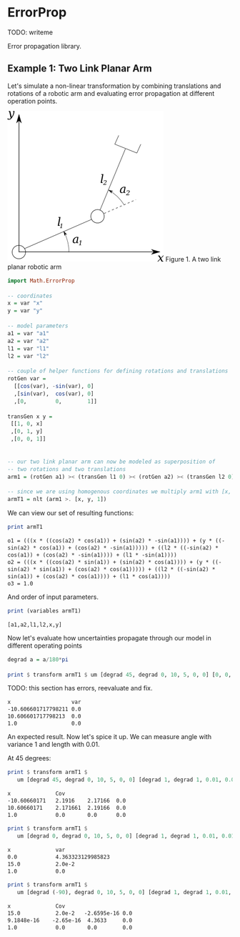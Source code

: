 ErrorProp
=========

TODO: writeme 

Error propagation library.

Example 1: Two Link Planar Arm
----------------------------

Let's simulate a non-linear transformation by combining translations 
and rotations of a robotic arm and evaluating error propagation at different
operation points.

![Illustration](images/two-link-planar-arm.png "Figure 1.")
Figure 1. A two link planar robotic arm

```haskell
import Math.ErrorProp

-- coordinates
x = var "x"
y = var "y"

-- model parameters
a1 = var "a1"
a2 = var "a2"
l1 = var "l1"
l2 = var "l2"

-- couple of helper functions for defining rotations and translations
rotGen var = 
  [[cos(var), -sin(var), 0]
  ,[sin(var),  cos(var), 0]
  ,[0,         0,        1]]

transGen x y = 
 [[1, 0, x]
 ,[0, 1, y]
 ,[0, 0, 1]]


-- our two link planar arm can now be modeled as superposition of
-- two rotations and two translations
arm1 = (rotGen a1) >< (transGen l1 0) >< (rotGen a2) >< (transGen l2 0)

-- since we are using homogenous coordinates we multiply arm1 with [x, y, 1]
armT1 = nlt (arm1 >. [x, y, 1])
```

We can view our set of resulting functions:

```haskell
print armT1
```
```
o1 = (((x * ((cos(a2) * cos(a1)) + (sin(a2) * -sin(a1)))) + (y * ((-sin(a2) * cos(a1)) + (cos(a2) * -sin(a1))))) + ((l2 * ((-sin(a2) * cos(a1)) + (cos(a2) * -sin(a1)))) + (l1 * -sin(a1))))
o2 = (((x * ((cos(a2) * sin(a1)) + (sin(a2) * cos(a1)))) + (y * ((-sin(a2) * sin(a1)) + (cos(a2) * cos(a1))))) + ((l2 * ((-sin(a2) * sin(a1)) + (cos(a2) * cos(a1)))) + (l1 * cos(a1))))
o3 = 1.0

```
And order of input parameters.
```haskell
print (variables armT1)
```
```
[a1,a2,l1,l2,x,y]
```

Now let's evaluate how uncertainties propagate through our model in different operating points

```haskell
degrad a = a/180*pi

print $ transform armT1 $ um [degrad 45, degrad 0, 10, 5, 0, 0] [0, 0, 0, 0, 0, 0]
```

TODO: this section has errors, reevaluate and fix.

```
x                   var
-10.606601717798211 0.0
10.606601717798213  0.0
1.0                 0.0
```
An expected result.
Now let's spice it up. We can measure angle with variance 1 and length with 0.01.

At 45 degrees:

```haskell
print $ transform armT1 $ 
   um [degrad 45, degrad 0, 10, 5, 0, 0] [degrad 1, degrad 1, 0.01, 0.01, 0, 0]
```
```
x              Cov
-10.60660171   2.1916    2.17166  0.0
10.60660171    2.171661  2.19166  0.0
1.0            0.0       0.0      0.0
```

```haskell
print $ transform armT1 $ 
   um [degrad 0, degrad 0, 10, 5, 0, 0] [degrad 1, degrad 1, 0.01, 0.01, 0, 0]
```
```
x              var
0.0            4.363323129985823
15.0           2.0e-2
1.0            0.0
```

```haskell
print $ transform armT1 $ 
   um [degrad (-90), degrad 0, 10, 5, 0, 0] [degrad 1, degrad 1, 0.01, 0.01, 0, 0]
```
```
x              Cov
15.0           2.0e-2   -2.6595e-16 0.0
9.1848e-16    -2.65e-16  4.3633     0.0
1.0            0.0       0.0        0.0
```
